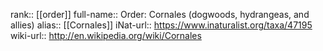 

rank:: [[order]]
full-name:: Order: Cornales (dogwoods, hydrangeas, and allies)
alias:: [[Cornales]]
iNat-url:: https://www.inaturalist.org/taxa/47195
wiki-url:: http://en.wikipedia.org/wiki/Cornales